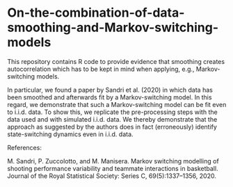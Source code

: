 # On-the-combination-of-data-smoothing-and-Markov-switching-models
This repository contains R code to provide evidence that smoothing creates autocorrelation which has to be kept in mind when applying, e.g., Markov-switching models.

In particular, we found a paper by Sandri et al. (2020) in which data has been smoothed and afterwards fit by a Markov-switching model. In this regard, we demonstrate that such a Markov-switching model can be fit even to i.i.d. data.
To show this, we replicate the pre-processing steps with the data used and with simulated i.i.d. data. We thereby demonstrate that the approach as suggested by the authors does in fact (erroneously) identify state-switching dynamics even in i.i.d. data.

References:

M. Sandri, P. Zuccolotto, and M. Manisera. Markov switching
modelling of shooting performance variability and teammate
interactions in basketball. Journal of the Royal Statistical
Society: Series C, 69(5):1337–1356, 2020.
